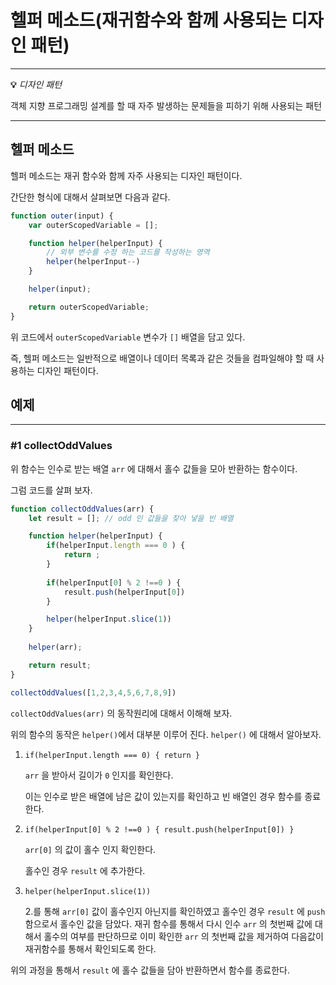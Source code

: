 # 헬퍼 메소드(재귀함수와 함께 사용되는 디자인 패턴)

---

**💡** 
*디자인 패턴*   

객체 지향 프로그래밍 설계를 할 때 자주 발생하는 문제들을 피하기 위해 사용되는 패턴

---


## 헬퍼 메소드

헬퍼 메소드는 재귀 함수와 함께 자주 사용되는 디자인 패턴이다.

간단한 형식에 대해서 살펴보면 다음과 같다.

```jsx
function outer(input) {
	var outerScopedVariable = [];

	function helper(helperInput) {
		// 외부 변수를 수정 하는 코드를 작성하는 영역
		helper(helperInput--)
	}

	helper(input);

	return outerScopedVariable;
}
```

위 코드에서 `outerScopedVariable` 변수가 `[]` 배열을 담고 있다.

즉, 헬퍼 메소드는 일반적으로 배열이나 데이터 목록과 같은 것들을 컴파일해야 할 때 사용하는 디자인 패턴이다.

## 예제

---

### #1 collectOddValues

위 함수는 인수로 받는 배열 `arr` 에 대해서 홀수 값들을 모아 반환하는 함수이다.

그럼 코드를 살펴 보자.

```jsx
function collectOddValues(arr) {
	let result = []; // odd 인 값들을 찾아 넣을 빈 배열

	function helper(helperInput) {
		if(helperInput.length === 0 ) {
			return ;
		}
		
		if(helperInput[0] % 2 !==0 ) {
			result.push(helperInput[0])
		}

		helper(helperInput.slice(1))
	}
	
	helper(arr);

	return result;
}

collectOddValues([1,2,3,4,5,6,7,8,9])
```

`collectOddValues(arr)` 의 동작원리에 대해서 이해해 보자.

위의 함수의 동작은 `helper()`에서 대부분 이루어 진다. `helper()` 에 대해서 알아보자.

1. `if(helperInput.length === 0) { return }` 
    
     `arr` 을 받아서 길이가 `0` 인지를 확인한다.
    
    이는 인수로 받은 배열에 남은 값이 있는지를 확인하고 빈 배열인 경우 함수를 종료한다.
    
2. `if(helperInput[0] % 2 !==0 ) { result.push(helperInput[0]) }`
    
    `arr[0]` 의 값이 홀수 인지 확인한다.
    
    홀수인 경우 `result` 에 추가한다.
    
3. `helper(helperInput.slice(1))`
    
    2.를 통해 `arr[0]` 값이 홀수인지 아닌지를 확인하였고 홀수인 경우 `result` 에 `push` 함으로서 홀수인 값을 담았다. 재귀 함수를 통해서 다시 인수 `arr` 의 첫번째 값에 대해서 홀수의 여부를 판단하므로 이미 확인한 `arr` 의 첫번째 값을 제거하여 다음값이 재귀함수를 통해서 확인되도록 한다.
    

위의 과정을 통해서 `result` 에 홀수 값들을 담아 반환하면서 함수를 종료한다.